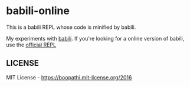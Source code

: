 # babili-online

This is a babili REPL whose code is minified by babili.

My experiments with [babili](https://github.com/babel/babili). If you're looking for a online version of babili, use the [official REPL](https://babeljs.io/repl/#?babili=true&evaluate=false)

## LICENSE

MIT License - https://boopathi.mit-license.org/2016
